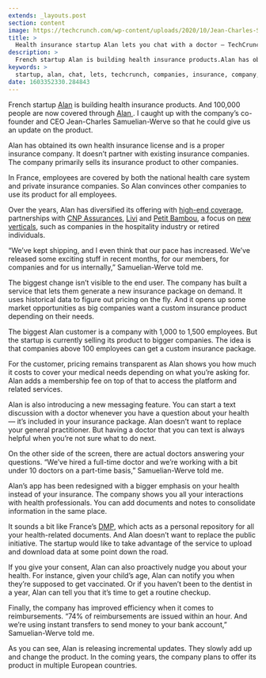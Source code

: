 ```yaml
--- 
extends: _layouts.post 
section: content 
image: https://techcrunch.com/wp-content/uploads/2020/10/Jean-Charles-Samuelian-Werve-Voyez-Vous-Vinciane-Lebrun-0622.jpg?w=500 
title: > 
  Health insurance startup Alan lets you chat with a doctor – TechCrunch 
description: > 
  French startup Alan is building health insurance products.Alan has obtained its own health insurance license and is a proper insurance company.It doesn’t partner with existing insurance companies.In France, employees are covered by both the national health care system and private insurance companies.“We’ve hired a full-time doctor and we’re working with a bit under 10 doctors on a part-time basis,” Samuelian-Werve told me. 
keywords: > 
  startup, alan, chat, lets, techcrunch, companies, insurance, company, health, told, samuelianwerve, doctor, product, employees 
date: 1603352330.284843 
--- 
```

<div><p id="speakable-summary">French startup <a href="https://alan.com">Alan</a> is building health insurance products. And 100,000 people are now covered through <a class="crunchbase-link" href="https://crunchbase.com/organization/alan-3" target="_blank">Alan </a>. I caught up with the company&#8217;s co-founder and CEO Jean-Charles Samuelian-Werve so that he could give us an update on the product.</p>
<p>Alan has obtained its own health insurance license and is a proper insurance company. It doesn&#8217;t partner with existing insurance companies. The company primarily sells its insurance product to other companies.</p>
<p>In France, employees are covered by both the national health care system and private insurance companies. So Alan convinces other companies to use its product for all employees.</p><p class="piano-inline-promo"></p>
<p>Over the years, Alan has diversified its offering with <a href="https://techcrunch.com/2018/07/11/alan-introduces-alan-blue-a-high-end-health-insurance-product/">high-end coverage</a>, partnerships with <a href="https://techcrunch.com/2017/07/15/health-insurance-startup-alan-adds-life-insurance/">CNP Assurances</a>, <a href="https://techcrunch.com/2018/10/03/alan-partners-with-krys-livi-for-telemedicine-appointments/">Livi</a> and <a href="https://techcrunch.com/2018/10/17/health-insurance-startup-alan-covers-meditation-app-subscription/">Petit Bambou</a>, a focus on <a href="https://techcrunch.com/2019/08/27/health-insurance-startup-alan-launches-four-new-verticals/">new verticals</a>, such as companies in the hospitality industry or retired individuals.</p>
<p>&#8220;We&#8217;ve kept shipping, and I even think that our pace has increased. We&#8217;ve released some exciting stuff in recent months, for our members, for companies and for us internally,&#8221; Samuelian-Werve told me.</p>
<p>The biggest change isn&#8217;t visible to the end user. The company has built a service that lets them generate a new insurance package on demand. It uses historical data to figure out pricing on the fly. And it opens up some market opportunities as big companies want a custom insurance product depending on their needs.</p>
<p>The biggest Alan customer is a company with 1,000 to 1,500 employees. But the startup is currently selling its product to bigger companies. The idea is that companies above 100 employees can get a custom insurance package.</p>
<p>For the customer, pricing remains transparent as Alan shows you how much it costs to cover your medical needs depending on what you&#8217;re asking for. Alan adds a membership fee on top of that to access the platform and related services.</p>
<p>Alan is also introducing a new messaging feature. You can start a text discussion with a doctor whenever you have a question about your health &#8212; it&#8217;s included in your insurance package. Alan doesn&#8217;t want to replace your general practitioner. But having a doctor that you can text is always helpful when you&#8217;re not sure what to do next.</p>
<p>On the other side of the screen, there are actual doctors answering your questions. &#8220;We&#8217;ve hired a full-time doctor and we&#8217;re working with a bit under 10 doctors on a part-time basis,&#8221; Samuelian-Werve told me.</p>
<p>Alan&#8217;s app has been redesigned with a bigger emphasis on your health instead of your insurance. The company shows you all your interactions with health professionals. You can add documents and notes to consolidate information in the same place.</p>
<p>It sounds a bit like France&#8217;s <a href="https://www.dmp.fr">DMP</a>, which acts as a personal repository for all your health-related documents. And Alan doesn&#8217;t want to replace the public initiative. The startup would like to take advantage of the service to upload and download data at some point down the road.</p>
<p>If you give your consent, Alan can also proactively nudge you about your health. For instance, given your child&#8217;s age, Alan can notify you when they&#8217;re supposed to get vaccinated. Or if you haven&#8217;t been to the dentist in a year, Alan can tell you that it&#8217;s time to get a routine checkup.</p>
<p>Finally, the company has improved efficiency when it comes to reimbursements. &#8220;74% of reimbursements are issued within an hour. And we&#8217;re using instant transfers to send money to your bank account,&#8221; Samuelian-Werve told me.</p>
<p>As you can see, Alan is releasing incremental updates. They slowly add up and change the product. In the coming years, the company plans to offer its product in multiple European countries.</p>
			</div>
